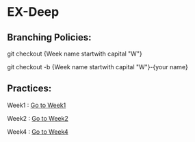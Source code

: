 # EX-Deep
## Branching Policies:
git checkout  {Week name startwith capital "W"}

git checkout -b {Week name startwith capital "W"}-{your name}

## Practices:

Week1 : [Go to Week1](https://github.com/MapsaBootCamp/EX-Deep/tree/W1)


Week2 : [Go to Week2](https://github.com/MapsaBootCamp/EX-Deep/tree/W2)


Week4 : [Go to Week4](https://github.com/MapsaBootCamp/EX-Deep/tree/W4)
